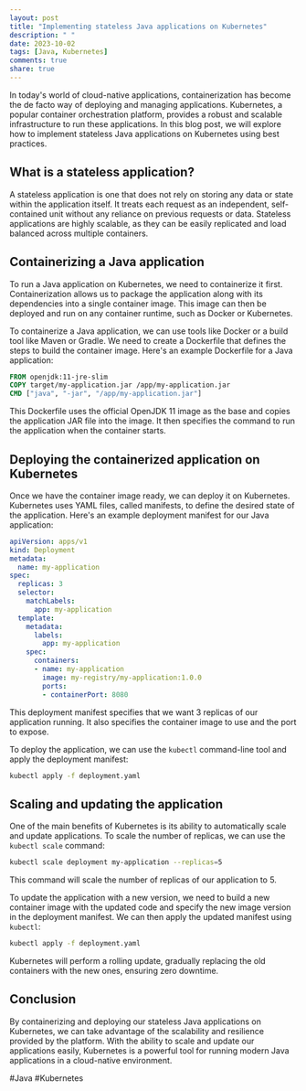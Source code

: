 ```yaml
---
layout: post
title: "Implementing stateless Java applications on Kubernetes"
description: " "
date: 2023-10-02
tags: [Java, Kubernetes]
comments: true
share: true
---
```


In today's world of cloud-native applications, containerization has become the de facto way of deploying and managing applications. Kubernetes, a popular container orchestration platform, provides a robust and scalable infrastructure to run these applications. In this blog post, we will explore how to implement stateless Java applications on Kubernetes using best practices.

## What is a stateless application?

A stateless application is one that does not rely on storing any data or state within the application itself. It treats each request as an independent, self-contained unit without any reliance on previous requests or data. Stateless applications are highly scalable, as they can be easily replicated and load balanced across multiple containers.

## Containerizing a Java application

To run a Java application on Kubernetes, we need to containerize it first. Containerization allows us to package the application along with its dependencies into a single container image. This image can then be deployed and run on any container runtime, such as Docker or Kubernetes.

To containerize a Java application, we can use tools like Docker or a build tool like Maven or Gradle. We need to create a Dockerfile that defines the steps to build the container image. Here's an example Dockerfile for a Java application:

```Dockerfile
FROM openjdk:11-jre-slim
COPY target/my-application.jar /app/my-application.jar
CMD ["java", "-jar", "/app/my-application.jar"]
```

This Dockerfile uses the official OpenJDK 11 image as the base and copies the application JAR file into the image. It then specifies the command to run the application when the container starts.

## Deploying the containerized application on Kubernetes

Once we have the container image ready, we can deploy it on Kubernetes. Kubernetes uses YAML files, called manifests, to define the desired state of the application. Here's an example deployment manifest for our Java application:

```yaml
apiVersion: apps/v1
kind: Deployment
metadata:
  name: my-application
spec:
  replicas: 3
  selector:
    matchLabels:
      app: my-application
  template:
    metadata:
      labels:
        app: my-application
    spec:
      containers:
      - name: my-application
        image: my-registry/my-application:1.0.0
        ports:
        - containerPort: 8080
```

This deployment manifest specifies that we want 3 replicas of our application running. It also specifies the container image to use and the port to expose.

To deploy the application, we can use the `kubectl` command-line tool and apply the deployment manifest:

```bash
kubectl apply -f deployment.yaml
```

## Scaling and updating the application

One of the main benefits of Kubernetes is its ability to automatically scale and update applications. To scale the number of replicas, we can use the `kubectl scale` command:

```bash
kubectl scale deployment my-application --replicas=5
```

This command will scale the number of replicas of our application to 5.

To update the application with a new version, we need to build a new container image with the updated code and specify the new image version in the deployment manifest. We can then apply the updated manifest using `kubectl`:

```bash
kubectl apply -f deployment.yaml
```

Kubernetes will perform a rolling update, gradually replacing the old containers with the new ones, ensuring zero downtime.

## Conclusion

By containerizing and deploying our stateless Java applications on Kubernetes, we can take advantage of the scalability and resilience provided by the platform. With the ability to scale and update our applications easily, Kubernetes is a powerful tool for running modern Java applications in a cloud-native environment.

#Java #Kubernetes